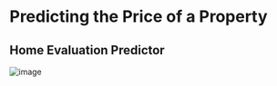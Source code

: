 # Predicting the Price of a Property

## Home Evaluation Predictor 

![image](https://lh3.googleusercontent.com/p/AF1QipMonHBuOOrL0UUzj45iIrfMqY2I76lbLNuPtNFg=w960-h960-n-o-v1)
